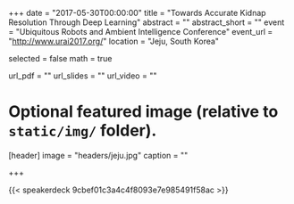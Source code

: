+++
date = "2017-05-30T00:00:00"
title = "Towards Accurate Kidnap Resolution Through Deep Learning"
abstract = ""
abstract_short = ""
event = "Ubiquitous Robots and Ambient Intelligence Conference"
event_url = "http://www.urai2017.org/"
location = "Jeju, South Korea"

selected = false
math = true

url_pdf = ""
url_slides = ""
url_video = ""

# Optional featured image (relative to `static/img/` folder).
[header]
image = "headers/jeju.jpg"
caption = ""

+++

{{< speakerdeck 9cbef01c3a4c4f8093e7e985491f58ac >}}